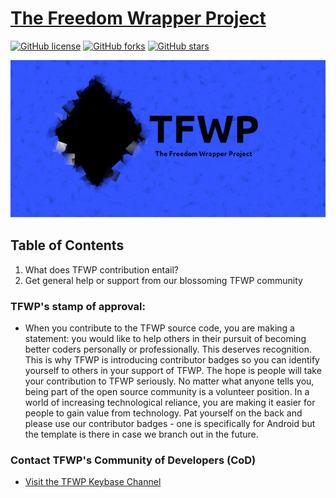 # [The Freedom Wrapper Project](https://github.com/The-Freedom-Wrapper-Project/tfwp/blob/master/README.md)
[![GitHub license](https://img.shields.io/github/license/The-Freedom-Wrapper-Project/tfwp?style=for-the-badge)](https://github.com/The-Freedom-Wrapper-Project/tfwp/blob/master/LICENSE) [![GitHub forks](https://img.shields.io/github/forks/The-Freedom-Wrapper-Project/tfwp?style=for-the-badge)](https://github.com/The-Freedom-Wrapper-Project/tfwp/network/) [![GitHub stars](https://img.shields.io/github/stars/The-Freedom-Wrapper-Project/tfwp?style=for-the-badge)](https://github.com/The-Freedom-Wrapper-Project/tfwp/stargazers)

![TFWPBanner](https://github.com/The-Freedom-Wrapper-Project/tfwp/blob/master/TFWPLogo.png)

## Table of Contents
1. What does TFWP contribution entail?
2. Get general help or support from our blossoming TFWP community

### TFWP's stamp of approval:
- When you contribute to the TFWP source code, you are making a statement: you would like to help others in their pursuit of becoming better coders personally or professionally. This deserves recognition. This is why TFWP is introducing contributor badges so you can identify yourself to others in your support of TFWP. The hope is people will take your contribution to TFWP seriously. No matter what anyone tells you, being part of the open source community is a volunteer position. In a world of increasing technological reliance, you are making it easier for people to gain value from technology. Pat yourself on the back and please use our contributor badges - one is specifically for Android but the template is there in case we branch out in the future. 

### Contact TFWP's Community of Developers (CoD)

- [Visit the TFWP Keybase Channel](https://keybase.io/team/tfwp)
